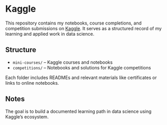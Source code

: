 # Kaggle

This repository contains my notebooks, course completions, and competition submissions on [Kaggle](https://www.kaggle.com/). 
It serves as a structured record of my learning and applied work in data science.

## Structure

- `mini-courses/` – Kaggle courses and notebooks
- `competitions/` – Notebooks and solutions for Kaggle competitions

Each folder includes READMEs and relevant materials like certificates or links to online notebooks.

## Notes

The goal is to build a documented learning path in data science using Kaggle’s ecosystem.
